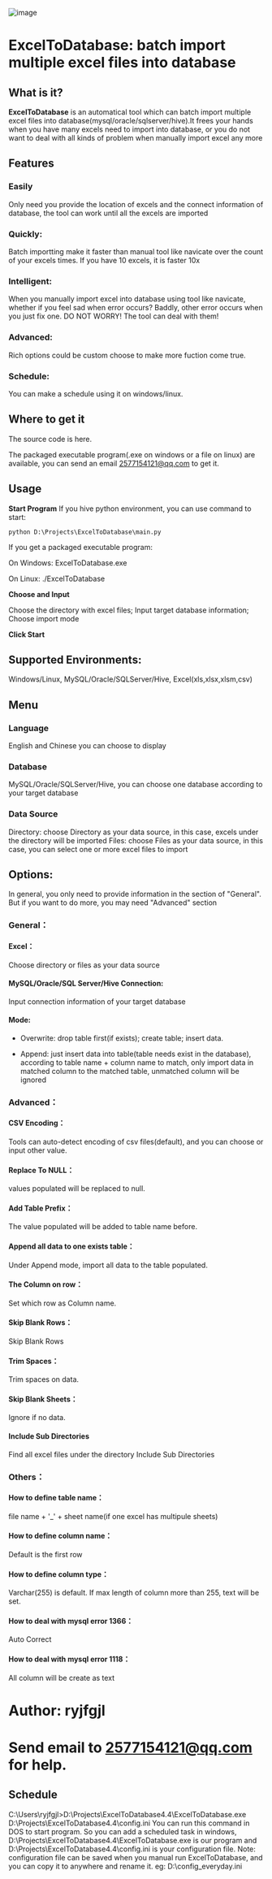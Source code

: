 
![image](https://user-images.githubusercontent.com/39375647/174487675-d8d4a23b-df6d-43b0-ac5f-24742b4f4c0b.png)

# ExcelToDatabase: batch import multiple excel files into database

## What is it?
**ExcelToDatabase** is an automatical tool which can batch import multiple excel files into database(mysql/oracle/sqlserver/hive).It frees your hands when you have many excels need to import into database, or you do not want to deal with all kinds of problem when manually import excel any more

## Features
### Easily
  Only need you provide the location of excels and the connect information of database, the tool can work until all the excels are imported

### Quickly: 
  Batch importting make it faster than manual tool like navicate over the count of your excels times. If you have 10 excels, it is faster 10x

### Intelligent: 
  When you manually import excel into database using tool like navicate, whether if you feel sad when error occurs? Baddly, other error occurs when you just fix one. DO NOT WORRY! The tool can deal with them!

### Advanced: 
  Rich options could be custom choose to make more fuction come true.

### Schedule: 
  You can make a schedule using it on windows/linux.

## Where to get it
The source code is here.

The packaged executable program(.exe on windows or a file on linux) are available, you can send an email 2577154121@qq.com to get it.

## Usage
**Start Program**
If you hive python environment, you can use command to start:

`python D:\Projects\ExcelToDatabase\main.py`

If you get a packaged executable program:

On Windows: ExcelToDatabase.exe

On Linux: ./ExcelToDatabase

**Choose and Input**

Choose the directory with excel files; Input target database information; Choose import mode

**Click Start**

## Supported Environments: 
Windows/Linux, MySQL/Oracle/SQLServer/Hive, Excel(xls,xlsx,xlsm,csv)

## Menu
### Language
English and Chinese you can choose to display

### Database
MySQL/Oracle/SQLServer/Hive, you can choose one database according to your target database

### Data Source
Directory: choose Directory as your data source, in this case, excels under the directory will be imported
Files: choose Files as your data source, in this case, you can select one or more excel files to import

## Options:
In general, you only need to provide information in the section of "General". But if you want to do more, you may need "Advanced" section

### General：
#### Excel：
Choose directory or files as your data source

#### MySQL/Oracle/SQL Server/Hive Connection: 
Input connection information of your target database
#### Mode:

* Overwrite: drop table first(if exists); create table; insert data.

* Append: just insert data into table(table needs exist in the database), according to table name + column name to match, only import data in matched column to the matched table, unmatched column will be ignored 

### Advanced：
#### CSV Encoding：
Tools can auto-detect encoding of csv files(default), and you can choose or input other value.
#### Replace To NULL：
values populated will be replaced to null.
#### Add Table Prefix：
The value populated will be added to table name before.
#### Append all data to one exists table：
Under Append mode, import all data to the table populated.
#### The Column on row：
Set which row as Column name.
#### Skip Blank Rows：
Skip Blank Rows
#### Trim Spaces：
Trim spaces on data.
#### Skip Blank Sheets：
Ignore if no data.
#### Include Sub Directories
Find all excel files under the directory Include Sub Directories

### Others：
  #### How to define table name：
  file name + '_' + sheet name(if one excel has multipule sheets)
  #### How to define column name：
  Default is the first row
  #### How to define column type：
  Varchar(255) is default. If max length of column more than 255, text will be set.
  #### How to deal with mysql error 1366：
  Auto Correct
  #### How to deal with mysql error 1118：
  All column will be create as text
  
# Author: ryjfgjl
# Send email to 2577154121@qq.com for help.

## Schedule
C:\Users\ryjfgjl>D:\Projects\ExcelToDatabase4.4\ExcelToDatabase.exe D:\Projects\ExcelToDatabase4.4\config.ini
You can run this command in DOS to start program.
So you can add a scheduled task in windows, D:\Projects\ExcelToDatabase4.4\ExcelToDatabase.exe is our program and D:\Projects\ExcelToDatabase4.4\config.ini is your configuration file.
Note: configuration file can be saved when you manual run ExcelToDatabase, and you can copy it to anywhere and rename it.
eg: D:\config_everyday.ini

